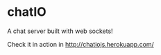 # chatIO
A chat server built with web sockets!

Check it in action in http://chatiojs.herokuapp.com/
